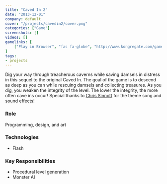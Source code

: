 ```yaml
---
title: "Caved In 2"
date: "2013-12-01"
company: default
cover: "/projects/cavedin2/cover.png"
categories: ["Game"]
screenshots: []
videos: []
gamelinks: [
    ["Play in Browser", "fas fa-globe", "http://www.kongregate.com/games/alexlarioza/caved-in-2"]
]
tags:
- projects
---
```


Dig your way through treacherous caverns while saving damsels in distress in this sequel to the original Caved In. The goal of the game is to descend as deep as you can while rescuing damsels and collecting treasures. As you dig, you weaken the integrity of the level. The lower the integrity, the more often cave ins occur! Special thanks to [Chris Sinnott](http://www.sinnottsoundworks.com/) for the theme song and sound effects!

### Role
Programming, design, and art

### Technologies
* Flash

### Key Responsibilities
* Procedural level generation
* Monster AI